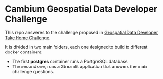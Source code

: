 # Cambium Geospatial Data Developer Challenge

This repo answeres to the challenge proposed in [Geospatial Data Developer Take Home Challenge](https://github.com/cambium-earth/gdd-test).

It is divided in two main folders, each one designed to build to different docker containers:
- The first **postgres** container runs a PostgreSQL database.
- The second one, runs a Streamlit application that answers the main challenge questions.